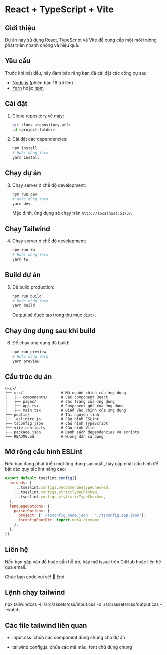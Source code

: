 # React + TypeScript + Vite

## Giới thiệu
Dự án này sử dụng React, TypeScript và Vite để cung cấp một môi trường phát triển nhanh chóng và hiệu quả.

## Yêu cầu
Trước khi bắt đầu, hãy đảm bảo rằng bạn đã cài đặt các công cụ sau:
- [Node.js](https://nodejs.org/) (phiên bản 16 trở lên)
- [Yarn](https://yarnpkg.com/) hoặc [npm](https://www.npmjs.com/)

## Cài đặt
1. Clone repository về máy:
   ```sh
   git clone <repository-url>
   cd <project-folder>
   ```
2. Cài đặt các dependencies:
   ```sh
   npm install
   # Hoặc dùng Yarn
   yarn install
   ```

## Chạy dự án
3. Chạy server ở chế độ development:
   ```sh
   npm run dev
   # Hoặc dùng Yarn
   yarn dev
   ```
   Mặc định, ứng dụng sẽ chạy trên `http://localhost:5173/`.

## Chạy Tailwind
4. Chạy server ở chế độ development:
   ```sh
   npm run tw
   # Hoặc dùng Yarn
   yarn tw
   ```

## Build dự án
5. Để build production:
   ```sh
   npm run build
   # Hoặc dùng Yarn
   yarn build
   ```
   Output sẽ được tạo trong thư mục `dist/`.

## Chạy ứng dụng sau khi build
6. Để chạy ứng dụng đã build:
   ```sh
   npm run preview
   # Hoặc dùng Yarn
   yarn preview
   ```

## Cấu trúc dự án
```
<FE>/
├── src/                 # Mã nguồn chính của ứng dụng
│   ├── components/      # Các component React
│   ├── pages/           # Các trang của ứng dụng
│   ├── App.tsx          # Component gốc của ứng dụng
│   ├── main.tsx         # Điểm vào chính của ứng dụng
├── public/              # Tài nguyên tĩnh
├── .eslintrc.js         # Cấu hình ESLint
├── tsconfig.json        # Cấu hình TypeScript
├── vite.config.ts       # Cấu hình Vite
├── package.json         # Danh sách dependencies và scripts
└── README.md            # Hướng dẫn sử dụng
```

## Mở rộng cấu hình ESLint
Nếu bạn đang phát triển một ứng dụng sản xuất, hãy cập nhật cấu hình để bật các quy tắc lint nâng cao:
```js
export default tseslint.config({
  extends: [
    ...tseslint.configs.recommendedTypeChecked,
    ...tseslint.configs.strictTypeChecked,
    ...tseslint.configs.stylisticTypeChecked,
  ],
  languageOptions: {
    parserOptions: {
      project: ['./tsconfig.node.json', './tsconfig.app.json'],
      tsconfigRootDir: import.meta.dirname,
    },
  },
})
```

## Liên hệ
Nếu bạn gặp vấn đề hoặc cần hỗ trợ, hãy mở issue trên GitHub hoặc liên hệ qua email.

Chúc bạn code vui vẻ! 🚀
End



## Lệnh chạy tailwind
npx tailwindcss -i ./src/assets/css/input.css -o ./src/assets/css/output.css --watch

## Các file tailwind liên quan
- input.css: chứa các component dùng chung cho dự án 

- tailwind.config.js: chứa các mã màu, font chữ dùng chung

